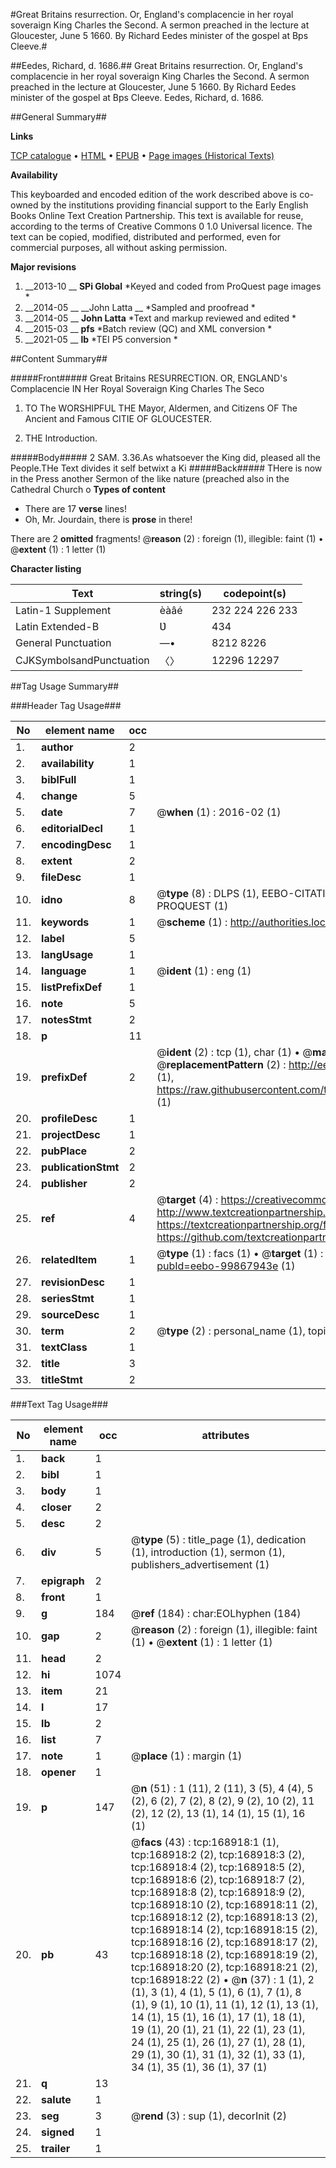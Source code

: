 #Great Britains resurrection. Or, England's complacencie in her royal soveraign King Charles the Second. A sermon preached in the lecture at Gloucester, June 5 1660. By Richard Eedes minister of the gospel at Bps Cleeve.#

##Eedes, Richard, d. 1686.##
Great Britains resurrection. Or, England's complacencie in her royal soveraign King Charles the Second. A sermon preached in the lecture at Gloucester, June 5 1660. By Richard Eedes minister of the gospel at Bps Cleeve.
Eedes, Richard, d. 1686.

##General Summary##

**Links**

[TCP catalogue](http://www.ota.ox.ac.uk/tcp/)  • 
[HTML](http://tei.it.ox.ac.uk/tcp/Texts-HTML/free/A83/A83565.html)  • 
[EPUB](http://tei.it.ox.ac.uk/tcp/Texts-EPUB/free/A83/A83565.epub) • 
[Page images (Historical Texts)](https://historicaltexts.jisc.ac.uk/eebo-99867943e)

**Availability**

This keyboarded and encoded edition of the work described above is co-owned by the
    institutions providing financial support to the Early English Books Online Text Creation
    Partnership. This text is available for reuse, according to the terms of  Creative Commons 0 1.0 Universal
    licence. The text can be copied, modified, distributed and performed, even for commercial
    purposes, all without asking permission.

**Major revisions**

1. __2013-10 __ __SPi Global__ *Keyed and coded from ProQuest page images *
1. __2014-05 __ __John Latta __ *Sampled and proofread *
1. __2014-05 __ __John Latta__ *Text and markup reviewed and edited *
1. __2015-03 __ __pfs__ *Batch review (QC) and XML conversion *
1. __2021-05 __ __lb__ *TEI P5 conversion *

##Content Summary##

#####Front#####
Great Britains RESURRECTION. OR, ENGLAND's Complacencie IN Her Royal Soveraign King Charles The Seco
1. TO The WORSHIPFUL THE Mayor, Aldermen, and Citizens OF The Ancient and Famous CITIE OF GLOUCESTER.

1. THE Introduction.

#####Body#####
2 SAM. 3.36.As whatsoever the King did, pleased all the People.THe Text divides it self betwixt a Ki
#####Back#####
THere is now in the Press another Sermon of the like nature (preached also in the Cathedral Church o
**Types of content**

  * There are 17 **verse** lines!
  * Oh, Mr. Jourdain, there is **prose** in there!

There are 2 **omitted** fragments! 
 @__reason__ (2) : foreign (1), illegible: faint (1)  •  @__extent__ (1) : 1 letter (1)

**Character listing**


|Text|string(s)|codepoint(s)|
|---|---|---|
|Latin-1 Supplement|èàâé|232 224 226 233|
|Latin Extended-B|Ʋ|434|
|General Punctuation|—•|8212 8226|
|CJKSymbolsandPunctuation|〈〉|12296 12297|

##Tag Usage Summary##

###Header Tag Usage###

|No|element name|occ|attributes|
|---|---|---|---|
|1.|__author__|2||
|2.|__availability__|1||
|3.|__biblFull__|1||
|4.|__change__|5||
|5.|__date__|7| @__when__ (1) : 2016-02 (1)|
|6.|__editorialDecl__|1||
|7.|__encodingDesc__|1||
|8.|__extent__|2||
|9.|__fileDesc__|1||
|10.|__idno__|8| @__type__ (8) : DLPS (1), EEBO-CITATION (1), VID (1), EEBO-PROQUEST (1), STC (3), PROQUEST (1)|
|11.|__keywords__|1| @__scheme__ (1) : http://authorities.loc.gov/ (1)|
|12.|__label__|5||
|13.|__langUsage__|1||
|14.|__language__|1| @__ident__ (1) : eng (1)|
|15.|__listPrefixDef__|1||
|16.|__note__|5||
|17.|__notesStmt__|2||
|18.|__p__|11||
|19.|__prefixDef__|2| @__ident__ (2) : tcp (1), char (1)  •  @__matchPattern__ (2) : ([0-9\-]+):([0-9IVX]+) (1), (.+) (1)  •  @__replacementPattern__ (2) : http://eebo.chadwyck.com/downloadtiff?vid=$1&page=$2 (1), https://raw.githubusercontent.com/textcreationpartnership/Texts/master/tcpchars.xml#$1 (1)|
|20.|__profileDesc__|1||
|21.|__projectDesc__|1||
|22.|__pubPlace__|2||
|23.|__publicationStmt__|2||
|24.|__publisher__|2||
|25.|__ref__|4| @__target__ (4) : https://creativecommons.org/publicdomain/zero/1.0/ (1), http://www.textcreationpartnership.org/docs/. (1), https://textcreationpartnership.org/faq/#faq05 (1), https://github.com/textcreationpartnership (1)|
|26.|__relatedItem__|1| @__type__ (1) : facs (1)  •  @__target__ (1) : https://data.historicaltexts.jisc.ac.uk/view?pubId=eebo-99867943e (1)|
|27.|__revisionDesc__|1||
|28.|__seriesStmt__|1||
|29.|__sourceDesc__|1||
|30.|__term__|2| @__type__ (2) : personal_name (1), topical_term (1)|
|31.|__textClass__|1||
|32.|__title__|3||
|33.|__titleStmt__|2||


###Text Tag Usage###

|No|element name|occ|attributes|
|---|---|---|---|
|1.|__back__|1||
|2.|__bibl__|1||
|3.|__body__|1||
|4.|__closer__|2||
|5.|__desc__|2||
|6.|__div__|5| @__type__ (5) : title_page (1), dedication (1), introduction (1), sermon (1), publishers_advertisement (1)|
|7.|__epigraph__|2||
|8.|__front__|1||
|9.|__g__|184| @__ref__ (184) : char:EOLhyphen (184)|
|10.|__gap__|2| @__reason__ (2) : foreign (1), illegible: faint (1)  •  @__extent__ (1) : 1 letter (1)|
|11.|__head__|2||
|12.|__hi__|1074||
|13.|__item__|21||
|14.|__l__|17||
|15.|__lb__|2||
|16.|__list__|7||
|17.|__note__|1| @__place__ (1) : margin (1)|
|18.|__opener__|1||
|19.|__p__|147| @__n__ (51) : 1 (11), 2 (11), 3 (5), 4 (4), 5 (2), 6 (2), 7 (2), 8 (2), 9 (2), 10 (2), 11 (2), 12 (2), 13 (1), 14 (1), 15 (1), 16 (1)|
|20.|__pb__|43| @__facs__ (43) : tcp:168918:1 (1), tcp:168918:2 (2), tcp:168918:3 (2), tcp:168918:4 (2), tcp:168918:5 (2), tcp:168918:6 (2), tcp:168918:7 (2), tcp:168918:8 (2), tcp:168918:9 (2), tcp:168918:10 (2), tcp:168918:11 (2), tcp:168918:12 (2), tcp:168918:13 (2), tcp:168918:14 (2), tcp:168918:15 (2), tcp:168918:16 (2), tcp:168918:17 (2), tcp:168918:18 (2), tcp:168918:19 (2), tcp:168918:20 (2), tcp:168918:21 (2), tcp:168918:22 (2)  •  @__n__ (37) : 1 (1), 2 (1), 3 (1), 4 (1), 5 (1), 6 (1), 7 (1), 8 (1), 9 (1), 10 (1), 11 (1), 12 (1), 13 (1), 14 (1), 15 (1), 16 (1), 17 (1), 18 (1), 19 (1), 20 (1), 21 (1), 22 (1), 23 (1), 24 (1), 25 (1), 26 (1), 27 (1), 28 (1), 29 (1), 30 (1), 31 (1), 32 (1), 33 (1), 34 (1), 35 (1), 36 (1), 37 (1)|
|21.|__q__|13||
|22.|__salute__|1||
|23.|__seg__|3| @__rend__ (3) : sup (1), decorInit (2)|
|24.|__signed__|1||
|25.|__trailer__|1||
